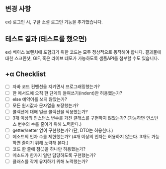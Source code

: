 ## 변경 사항
ex) 로그인 시, 구글 소셜 로그인 기능을 추가했습니다.


## 테스트 결과 (테스트를 했으면)
ex) 베이스 브랜치에 포함되기 위한 코드는 모두 정상적으로 동작해야 합니다. 결과물에 대한 스크린샷, GIF, 혹은 라이브 데모가 가능하도록 샘플API를 첨부할 수도 있습니다.


## +α Checklist
- [ ] 자바 코드 컨벤션을 지키면서 프로그래밍했는가?
- [ ] 한 메서드에 오직 한 단계의 들여쓰기(indent)만 허용했는가?
- [ ] else 예약어를 쓰지 않았는가?
- [ ] 모든 원시값과 문자열을 포장했는가?
- [ ] 콜렉션에 대해 일급 콜렉션을 적용했는가?
- [ ] 3개 이상의 인스턴스 변수를 가진 클래스를 구현하지 않았는가? (가능하면 인스턴스 변수의 수를 줄이기 위해 노력한다.)
- [ ] getter/setter 없이 구현했는가? (단, DTO는 허용한다.)
- [ ] 메소드의 인자 수를 제한했는가? (4개 이상의 인자는 허용하지 않는다. 3개도 가능하면 줄이기 위해 노력해 본다.)
- [ ] 코드 한 줄에 점(.)을 하나만 허용했는가?
- [ ] 메소드가 한가지 일만 담당하도록 구현했는가?
- [ ] 클래스를 작게 유지하기 위해 노력했는가?